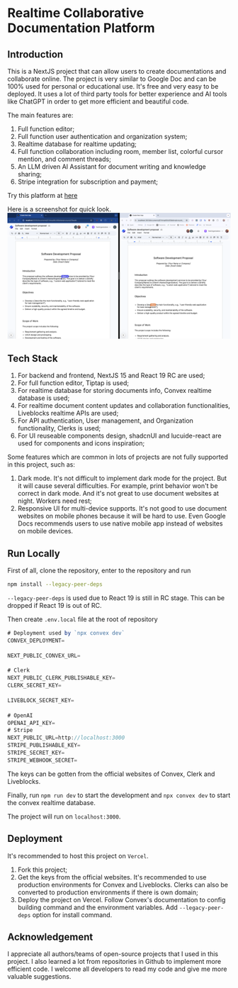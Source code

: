 # Realtime Collaborative Documentation Platform

## Introduction
This is a NextJS project that can allow users to create documentations and collaborate online. The project is very similar to Google Doc and can be 100% used for personal or educational use.
It's free and very easy to be deployed. It uses a lot of third party tools for better experience and AI tools like ChatGPT in order to get more efficient and beautiful code.

The main features are:
1. Full function editor;
2. Full function user authentication and organization system;
3. Realtime database for realtime updating;
4. Full function collaboration including room, member list, colorful cursor mention, and comment threads;
5. An LLM driven AI Assistant for document writing and knowledge sharing;
6. Stripe integration for subscription and payment;

Try this platform at [here](https://docs-rho-ten.vercel.app)

Here is a screenshot for quick look.
![demo](./assets/realtimedoc.png)

## Tech Stack
1. For backend and frontend, NextJS 15 and React 19 RC are used;
2. For full function editor, Tiptap is used;
3. For realtime database for storing documents info, Convex realtime database is used;
4. For realtime document content updates and collaboration functionalities, Liveblocks realtime APIs are used;
5. For API authentication, User management, and Organization functionality, Clerks is used;
6. For UI reuseable components design, shadcnUI and lucuide-react are used for components and icons inspiration;

Some features which are common in lots of projects are not fully supported in this project, such as:
1. Dark mode. It's not difficult to implement dark mode for the project. But it will cause several difficulties. For example, print behavior won't be correct in dark mode. And it's not great to use document websites at night. Workers need rest;
2. Responsive UI for multi-device supports. It's not good to use document websites on mobile phones because it will be hard to use. Even Google Docs recommends users to use native mobile app instead of websites on mobile devices.

## Run Locally
First of all, clone the repository, enter to the repository and run
```bash
npm install --legacy-peer-deps
```
`--legacy-peer-deps` is used due to React 19 is still in RC stage. This can be dropped if React 19 is out of RC.

Then create `.env.local` file at the root of repository
```js
# Deployment used by `npx convex dev`
CONVEX_DEPLOYMENT=

NEXT_PUBLIC_CONVEX_URL=

# Clerk
NEXT_PUBLIC_CLERK_PUBLISHABLE_KEY=
CLERK_SECRET_KEY=

LIVEBLOCK_SECRET_KEY=

# OpenAI
OPENAI_API_KEY=
# Stripe
NEXT_PUBLIC_URL=http://localhost:3000
STRIPE_PUBLISHABLE_KEY=
STRIPE_SECRET_KEY=
STRIPE_WEBHOOK_SECRET=
```

The keys can be gotten from the official websites of Convex, Clerk and Liveblocks.

Finally, run `npm run dev` to start the development and `npx convex dev` to start the convex realtime database.

The project will run on `localhost:3000`.

## Deployment
It's recommended to host this project on `Vercel`.

1. Fork this project;
2. Get the keys from the official websites. It's recommended to use production environments for Convex and Liveblocks. Clerks can also be converted to production environments if there is own domain;
3. Deploy the project on Vercel. Follow Convex's documentation to config building command and the environment variables. Add `--legacy-peer-deps` option for install command.

## Acknowledgement
I appreciate all authors/teams of open-source projects that I used in this project.
I also learned a lot from repositories in Github to implement more efficient code.
I welcome all developers to read my code and give me more valuable suggestions.